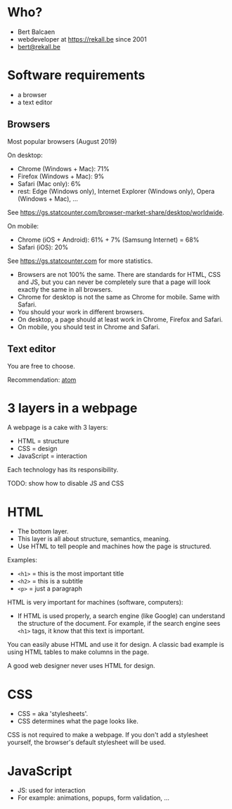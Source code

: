 # Who?

- Bert Balcaen
- webdeveloper at https://rekall.be since 2001
- bert@rekall.be

# Software requirements

- a browser
- a text editor

## Browsers

Most popular browsers (August 2019)

On desktop:
 
- Chrome (Windows + Mac): 71%
- Firefox (Windows + Mac): 9%
- Safari (Mac only): 6%
- rest: Edge (Windows only), Internet Explorer (Windows only), Opera (Windows + Mac), ...

See https://gs.statcounter.com/browser-market-share/desktop/worldwide.

On mobile:

- Chrome (iOS + Android): 61% + 7% (Samsung Internet) = 68% 
- Safari (iOS): 20%

See https://gs.statcounter.com for more statistics.

- Browsers are not 100% the same. There are standards for HTML, CSS and JS, but you can never be completely sure that a page will look exactly the same in all browsers.
- Chrome for desktop is not the same as Chrome for mobile. Same with Safari.
- You should your work in different browsers.
- On desktop, a page should at least work in Chrome, Firefox and Safari.
- On mobile, you should test in Chrome and Safari.

## Text editor

You are free to choose.

Recommendation: [atom](https://atom.io)

# 3 layers in a webpage

A webpage is a cake with 3 layers:

- HTML = structure
- CSS = design
- JavaScript = interaction

Each technology has its responsibility.

TODO: show how to disable JS and CSS

# HTML

- The bottom layer.
- This layer is all about structure, semantics, meaning.
- Use HTML to tell people and machines how the page is structured.

Examples:

- `<h1>` = this is the most important title
- `<h2>` = this is a subtitle
- `<p>` = just a paragraph

HTML is very important for machines (software, computers):

- If HTML is used properly, a search engine (like Google) can understand the structure of the document. For example, if the search engine sees `<h1>` tags, it know that this text is important.

You can easily abuse HTML and use it for design. A classic bad example is using HTML tables to make columns in the page.

A good web designer never uses HTML for design.

# CSS

- CSS = aka 'stylesheets'.
- CSS determines what the page looks like.

CSS is not required to make a webpage. If you don't add a stylesheet yourself, the browser's default stylesheet will be used.

# JavaScript

- JS: used for interaction
- For example: animations, popups, form validation, ...
